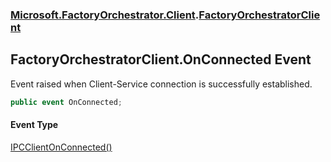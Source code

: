 ### [Microsoft.FactoryOrchestrator.Client](Microsoft_FactoryOrchestrator_Client.md 'Microsoft.FactoryOrchestrator.Client').[FactoryOrchestratorClient](Microsoft_FactoryOrchestrator_Client_FactoryOrchestratorClient.md 'Microsoft.FactoryOrchestrator.Client.FactoryOrchestratorClient')
## FactoryOrchestratorClient.OnConnected Event
Event raised when Client-Service connection is successfully established.  
```csharp
public event OnConnected;
```
#### Event Type
[IPCClientOnConnected()](Microsoft_FactoryOrchestrator_Client_IPCClientOnConnected().md 'Microsoft.FactoryOrchestrator.Client.IPCClientOnConnected()')
